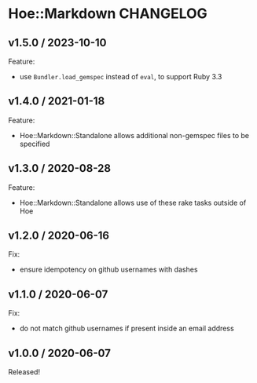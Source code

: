 # Hoe::Markdown CHANGELOG

## v1.5.0 / 2023-10-10

Feature:

- use `Bundler.load_gemspec` instead of `eval`, to support Ruby 3.3


## v1.4.0 / 2021-01-18

Feature:

- Hoe::Markdown::Standalone allows additional non-gemspec files to be specified


## v1.3.0 / 2020-08-28

Feature:

- Hoe::Markdown::Standalone allows use of these rake tasks outside of Hoe


## v1.2.0 / 2020-06-16

Fix:
* ensure idempotency on github usernames with dashes


## v1.1.0 / 2020-06-07

Fix:
* do not match github usernames if present inside an email address


## v1.0.0 / 2020-06-07

Released!
